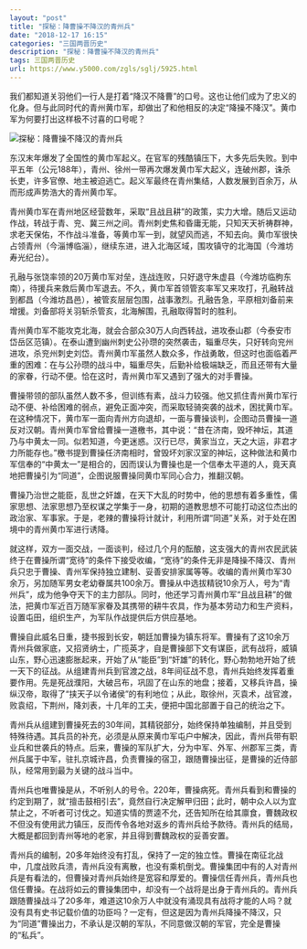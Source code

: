 ```yaml
---
layout: "post"
title: "探秘：降曹操不降汉的青州兵"
date: "2018-12-17 16:15"
categories: "三国两晋历史"
description: "探秘：降曹操不降汉的青州兵"
tags: 三国两晋历史
url: https://www.y5000.com/zgls/sglj/5925.html
---
```






我们都知道关羽他们一行人是打着“降汉不降曹”的口号。这也让他们成为了忠义的化身。但与此同时代的青州黄巾军，却做出了和他相反的决定“降操不降汉”。黄巾军为何要打出这样极不讨喜的口号呢？

![探秘：降曹操不降汉的青州兵](/uploads/allimg/161125/6-16112514411H03.JPG)

东汉末年爆发了全国性的黄巾军起义。在官军的残酷镇压下，大多先后失败。到中平五年（公元188年），青州、徐州一带再次爆发黄巾军大起义，连破州郡，诛杀长吏，许多官僚、地主被迫逃亡。起义军最终在青州集结，人数发展到百余万，从而形成声势浩大的青州黄巾军。

青州黄巾军在青州地区经营数年，采取“且战且耕”的政策，实力大增。随后又运动作战，转战于青、兖、冀三州之间。青州刺史焦和昏庸无能，只知天天祈祷群神，求老天保佑，不作战斗准备，等黄巾军一到，就望风而逃，不知去向。黄巾军很快占领青州（今淄博临淄），继续东进，进入北海区域，围攻镇守的北海国（今潍坊寿光纪台）。

孔融与张饶率领的20万黄巾军对垒，连战连败，只好退守朱虚县（今潍坊临朐东南），待援兵来救后黄巾军退去。不久，黄巾军首领管亥率军又来攻打，孔融转战到都昌（今潍坊昌邑），被管亥层层包围，战事激烈。孔融告急，平原相刘备前来增援。刘备部将关羽斩杀管亥，北海解围，孔融取得暂时的胜利。

青州黄巾军不能攻克北海，就会合部众30万人向西转战，进攻泰山郡（今泰安市岱岳区范镇）。在泰山遭到幽州刺史公孙瓒的突然袭击，辎重尽失，只好转向兖州进攻，杀兖州刺史刘岱。青州黄巾军虽然人数众多，作战勇敢，但这时也面临着严重的困难：在与公孙瓒的战斗中，辎重尽失，后勤补给极端缺乏，而且还带有大量的家眷，行动不便。恰在这时，青州黄巾军又遇到了强大的对手曹操。

曹操带领的部队虽然人数不多，但训练有素，战斗力较强。他又抓住青州黄巾军行动不便、补给困难的弱点，避免正面冲突，而采取轻骑突袭的战术，困扰黄巾军。在这种情况下，黄巾军一面向青州方向退却，一面与曹操谈判，企图动员曹操一道反对汉朝。青州黄巾军曾给曹操一道檄书，其中说：“昔在济南，毁坏神坛，其道乃与中黄太一同。似若知道，今更迷惑。汉行已尽，黄家当立，天之大运，非君才力所能存也。”檄书提到曹操任济南相时，曾毁坏刘家汉室的神坛，这种做法和黄巾军信奉的“中黄太一”是相合的，因而误认为曹操也是一个信奉太平道的人，竟天真地把曹操引为“同道”，企图说服曹操同黄巾军同心合力，推翻汉朝。

曹操乃治世之能臣，乱世之奸雄，在天下大乱的时势中，他的思想有着多重性，儒家思想、法家思想乃至权谋之学集于一身，初期的道教思想不可能打动这位杰出的政治家、军事家。于是，老辣的曹操将计就计，利用所谓“同道”关系，对于处在困境中的青州黄巾军进行诱降。

就这样，双方一面交战，一面谈判，经过几个月的酝酿，这支强大的青州农民武装终于在曹操所谓“宽待”的条件下接受收编，“宽待”的条件无非是降操不降汉、青州兵只忠于曹操、青州军保持独立建制、妥善安排家属等等。收编的青州黄巾军30余万，另加随军男女老幼眷属共100余万。曹操从中选拔精锐10余万人，号为“青州兵”，成为他争夺天下的主力部队。同时，他还学习青州黄巾军“且战且耕”的做法，把黄巾军近百万随军家眷及其携带的耕牛农具，作为基本劳动力和生产资料，设置屯田，组织生产，为军队作战提供后方供应基地。

曹操自此威名日重，捷书报到长安，朝廷加曹操为镇东将军。曹操有了这10余万青州兵做家底，又招贤纳士，广揽英才，自是曹操部下文有谋臣，武有战将，威镇山东，野心迅速膨胀起来，开始了从“能臣”到“奸雄”的转化，野心勃勃地开始了统一天下的征战。从组建青州兵到官渡之战，8年间征战不息，青州兵始终发挥着重要作用。先是死战濮阳，大破吕布，巩固了在山东的地盘；接着，又移兵许昌，操纵汉帝，取得了“挟天子以令诸侯”的有利地位；从此，取徐州，灭袁术，战官渡，败袁绍，下荆州，降刘表，十几年的工夫，便把中国北部置于自己的统治之下。

青州兵从组建到曹操死去的30年间，其精锐部分，始终保持单独编制，并且受到特殊待遇。其兵员的补充，必须是从原来黄巾军屯户中解决，因此，青州兵带有职业兵和世袭兵的特点。后来，曹操的军队扩大，分为中军、外军、州郡军三类，青州兵属于中军，驻扎京城许昌，负责曹操的宿卫，跟随曹操出征，是曹操的近侍部队，经常用到最为关键的战斗当中。

青州兵也唯曹操是从，不听别人的号令。220年，曹操病死。青州兵看到和曹操的约定到期了，就“擅击鼓相引去”，竟然自行决定解甲归田；此时，朝中众人以为宜禁止之，不听者可讨伐之。知道实情的贾逵不允，还告知所在给其廪食，曹魏政权不但没有使用武力镇压，反而传令各地对返乡的青州兵给予款待。青州兵的结局，大概是都回到青州等地的老家，并且得到曹魏政权的妥善安置。

青州兵的编制，20多年始终没有打乱，保持了一定的独立性。曹操在南征北战中，几度战败兵溃，青州兵没有离散，也没有乘机倒戈。曹操集团中有的人对青州兵是有看法的，但曹操对青州兵始终是宽容和厚爱的。曹操信任青州兵，青州兵也信任曹操。在战将如云的曹操集团中，却没有一个战将是出身于青州兵的。青州兵跟随曹操战斗了20多年，难道这10余万人中就没有涌现具有战将才能的人吗？就没有具有史书记载价值的功臣吗？一定有，但这是因为青州兵降操不降汉，只为“同道”曹操出力，不承认是汉朝的军队，不同意做汉朝的军官，完全是曹操的“私兵”。
